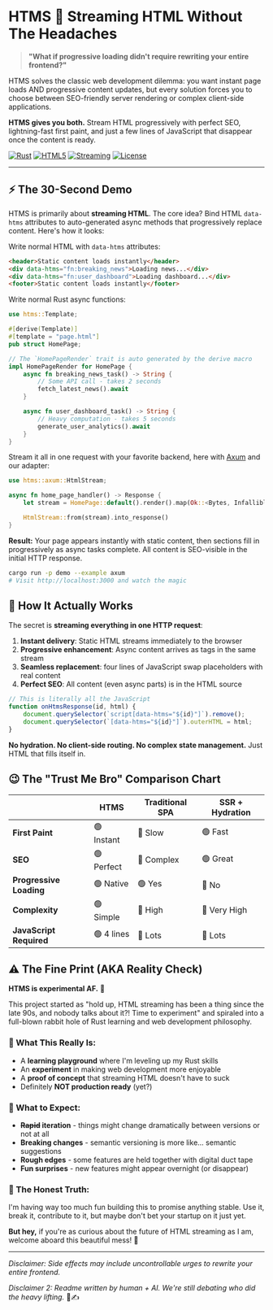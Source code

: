 # HTMS 💨 Streaming HTML Without The Headaches

> **"What if progressive loading didn't require rewriting your entire frontend?"**

HTMS solves the classic web development dilemma: you want instant page loads AND progressive content updates, but every
solution forces you to choose between SEO-friendly server rendering or complex client-side applications.

**HTMS gives you both.** Stream HTML progressively with perfect SEO, lightning-fast first paint, and just a few lines of
JavaScript that disappear once the content is ready.

[![Rust](https://img.shields.io/badge/rust-000000.svg?&style=for-the-badge&logo=rust&logoColor=white)](https://www.rust-lang.org/)
[![HTML5](https://img.shields.io/badge/html5-%23E34F26.svg?style=for-the-badge&logo=html5&logoColor=white)](https://developer.mozilla.org/en-US/docs/Web/HTML)
[![Streaming](https://img.shields.io/badge/streaming-💨-blue?style=for-the-badge)](https://github.com/skarab42/htms)
[![License](https://img.shields.io/badge/license-MIT-blue.svg?style=for-the-badge)](LICENSE)

---

## ⚡ The 30-Second Demo

HTMS is primarily about **streaming HTML**. The core idea? Bind HTML `data-htms` attributes to auto-generated async
methods that progressively replace content. Here's how it looks:

Write normal HTML with `data-htms` attributes:

```html
<header>Static content loads instantly</header>
<div data-htms="fn:breaking_news">Loading news...</div>
<div data-htms="fn:user_dashboard">Loading dashboard...</div>
<footer>Static content loads instantly</footer>
```

Write normal Rust async functions:

```rust
use htms::Template;

#[derive(Template)]
#[template = "page.html"]
pub struct HomePage;

// The `HomePageRender` trait is auto generated by the derive macro
impl HomePageRender for HomePage {
    async fn breaking_news_task() -> String {
        // Some API call - takes 2 seconds
        fetch_latest_news().await
    }

    async fn user_dashboard_task() -> String {
        // Heavy computation - takes 5 seconds
        generate_user_analytics().await
    }
}
```

Stream it all in one request with your favorite backend, here with [Axum](https://github.com/tokio-rs/axum) and our
adapter:

```rust
use htms::axum::HtmlStream;

async fn home_page_handler() -> Response {
    let stream = HomePage::default().render().map(Ok::<Bytes, Infallible>);

    HtmlStream::from(stream).into_response()
}
```

**Result:** Your page appears instantly with static content, then sections fill in progressively as async tasks
complete. All content is SEO-visible in the initial HTTP response.

```bash
cargo run -p demo --example axum
# Visit http://localhost:3000 and watch the magic
```

## 🧠 How It Actually Works

The secret is **streaming everything in one HTTP request**:

1. **Instant delivery**: Static HTML streams immediately to the browser
2. **Progressive enhancement**: Async content arrives as tags in the same stream
3. **Seamless replacement**: four lines of JavaScript swap placeholders with real content
4. **Perfect SEO**: All content (even async parts) is in the HTML source

``` javascript
// This is literally all the JavaScript
function onHtmsResponse(id, html) {
    document.querySelector(`script[data-htms="${id}"]`).remove();
    document.querySelector(`[data-htms="${id}"]`).outerHTML = html;
}
```

**No hydration. No client-side routing. No complex state management.** Just HTML that fills itself in.

## 😉 The "Trust Me Bro" Comparison Chart

|                         | HTMS       | Traditional SPA | SSR + Hydration |
|-------------------------|------------|-----------------|-----------------|
| **First Paint**         | 🟢 Instant | 🔴 Slow         | 🟢 Fast         |
| **SEO**                 | 🟢 Perfect | 🔴 Complex      | 🟢 Great        |
| **Progressive Loading** | 🟢 Native  | 🟢 Yes          | 🔴 No           |
| **Complexity**          | 🟢 Simple  | 🔴 High         | 🔴 Very High    |
| **JavaScript Required** | 🟢 4 lines | 🔴 Lots         | 🔴 Lots         |

## ⚠️ The Fine Print (AKA Reality Check)

**HTMS is experimental AF.** 🧪

This project started as "hold up, HTML streaming has been a thing since the late 90s, and nobody talks about it?! Time
to
experiment" and spiraled into a full-blown rabbit hole of Rust learning and web development philosophy.

### 🎯 What This Really Is:

- A **learning playground** where I'm leveling up my Rust skills
- An **experiment** in making web development more enjoyable
- A **proof of concept** that streaming HTML doesn't have to suck
- Definitely **NOT production ready** (yet?)

### 🎢 What to Expect:

- **~~Rapid~~ iteration** - things might change dramatically between versions or not at all
- **Breaking changes** - semantic versioning is more like... semantic suggestions
- **Rough edges** - some features are held together with digital duct tape
- **Fun surprises** - new features might appear overnight (or disappear)

### 🤷 The Honest Truth:

I'm having way too much fun building this to promise anything stable. Use it, break it, contribute to it, but maybe
don't bet your startup on it just yet.

**But hey,** if you're as curious about the future of HTML streaming as I am, welcome aboard this beautiful mess! 🚀

---

*Disclaimer: Side effects may include uncontrollable urges to rewrite your entire frontend.*

*Disclaimer 2: Readme written by human + AI. We're still debating who did the heavy lifting.* 🤖✍️
